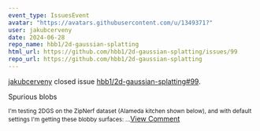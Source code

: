 ```yaml
---
event_type: IssuesEvent
avatar: "https://avatars.githubusercontent.com/u/1349371?"
user: jakubcerveny
date: 2024-06-28
repo_name: hbb1/2d-gaussian-splatting
html_url: https://github.com/hbb1/2d-gaussian-splatting/issues/99
repo_url: https://github.com/hbb1/2d-gaussian-splatting
---
```


<a href='https://github.com/jakubcerveny' target='_blank'>jakubcerveny</a> closed issue <a href='https://github.com/hbb1/2d-gaussian-splatting/issues/99' target='_blank'>hbb1/2d-gaussian-splatting#99</a>.

<p>Spurious blobs</p><small>I'm testing 2DGS on the ZipNerf dataset (Alameda kitchen shown below), and with default settings I'm getting these blobby surfaces:...</small><a href='https://github.com/hbb1/2d-gaussian-splatting/issues/99' target='_blank'>View Comment</a>